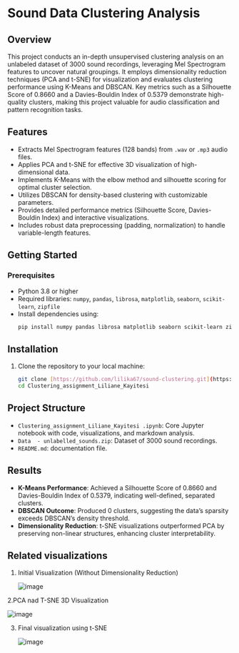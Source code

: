 # Sound Data Clustering Analysis

## Overview

This project conducts an in-depth unsupervised clustering analysis on an unlabeled dataset of 3000 sound recordings, leveraging Mel Spectrogram features to uncover natural groupings. It employs dimensionality reduction techniques (PCA and t-SNE) for visualization and evaluates clustering performance using K-Means and DBSCAN. Key metrics such as a Silhouette Score of 0.8660 and a Davies-Bouldin Index of 0.5379 demonstrate high-quality clusters, making this project valuable for audio classification and pattern recognition tasks.

## Features

- Extracts Mel Spectrogram features (128 bands) from `.wav` or `.mp3` audio files.
- Applies PCA and t-SNE for effective 3D visualization of high-dimensional data.
- Implements K-Means with the elbow method and silhouette scoring for optimal cluster selection.
- Utilizes DBSCAN for density-based clustering with customizable parameters.
- Provides detailed performance metrics (Silhouette Score, Davies-Bouldin Index) and interactive visualizations.
- Includes robust data preprocessing (padding, normalization) to handle variable-length features.

## Getting Started

### Prerequisites

- Python 3.8 or higher
- Required libraries: `numpy`, `pandas`, `librosa`, `matplotlib`, `seaborn`, `scikit-learn`, `zipfile`
- Install dependencies using:
  ```bash
  pip install numpy pandas librosa matplotlib seaborn scikit-learn zipfile

## Installation

1. Clone the repository to your local machine:
   ```bash
   git clone [https://github.com/lilika67/sound-clustering.git](https://github.com/lilika67/sound-clustering.git)
   cd Clustering_assignment_Liliane_Kayitesi
   
## Project Structure

- `Clustering_assignment_Liliane_Kayitesi .ipynb`: Core Jupyter notebook with code, visualizations, and markdown analysis.
- `Data  - unlabelled_sounds.zip`: Dataset of 3000 sound recordings.
- `README.md`:  documentation file.

## Results

- **K-Means Performance**: Achieved a Silhouette Score of 0.8660 and Davies-Bouldin Index of 0.5379, indicating well-defined, separated clusters.
- **DBSCAN Outcome**: Produced 0 clusters, suggesting the data’s sparsity exceeds DBSCAN’s density threshold.
- **Dimensionality Reduction**: t-SNE visualizations outperformed PCA by preserving non-linear structures, enhancing cluster interpretability.

## Related visualizations 

1. Initial Visualization (Without Dimensionality Reduction)

   ![image](https://github.com/user-attachments/assets/a68ace9d-d97f-423d-9ce7-530be44377bd)

2.PCA nad T-SNE 3D Visualization

![image](https://github.com/user-attachments/assets/ce60bbe1-cf71-49df-98ca-c766ae921d3d)

3. Final visualization using t-SNE

   ![image](https://github.com/user-attachments/assets/58cf8ef3-ea21-41f2-9226-b132a41469fb)



  
  
